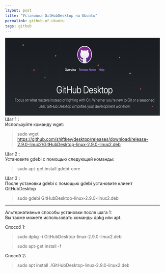 ```yaml
---
layout: post
title: "Установка GitHubDesktop на Ubuntu"
permalink: github-of-ubuntu
tags: github
---
```


![top_img](./assets/github-of-ubuntu/githubdesktop.png)   
Шаг 1 :       
Используйте команду wget:   
> sudo wget https://github.com/shiftkey/desktop/releases/download/release-2.9.0-linux2/GitHubDesktop-linux-2.9.0-linux2.deb

Шаг 2 :   
Установите gdebi с помощью следующей команды:

> sudo apt-get install gdebi-core



Шаг 3 :   
После установки gdebi с помощью gdebi установите клиент GitHubDesktop

> sudo gdebi GitHubDesktop-linux-2.9.0-linux2.deb

---

Альтернативные способы установки после шага 1:   
Вы также можете использовать команды dpkg или apt.

Способ 1:

> sudo dpkg -i GitHubDesktop-linux-2.9.0-linux2.deb

> sudo apt-get install -f

Способ 2:

> sudo apt install ./GitHubDesktop-linux-2.9.0-linux2.deb
